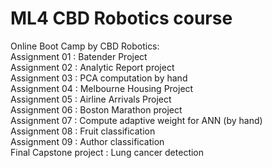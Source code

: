 # ML4 CBD Robotics course
Online Boot Camp by CBD Robotics: <br>
Assignment 01 : Batender Project  <br>
Assignment 02 : Analytic Report project <br>
Assignment 03 : PCA computation by hand <br>
Assignment 04 : Melbourne Housing Project <br>
Assignment 05 : Airline Arrivals Project<br>
Assignment 06 : Boston Marathon project<br>
Assignment 07 : Compute adaptive weight for ANN (by hand)<br>
Assignment 08 : Fruit classification<br>
Assignment 09 : Author classification<br>
Final Capstone project : Lung cancer detection
